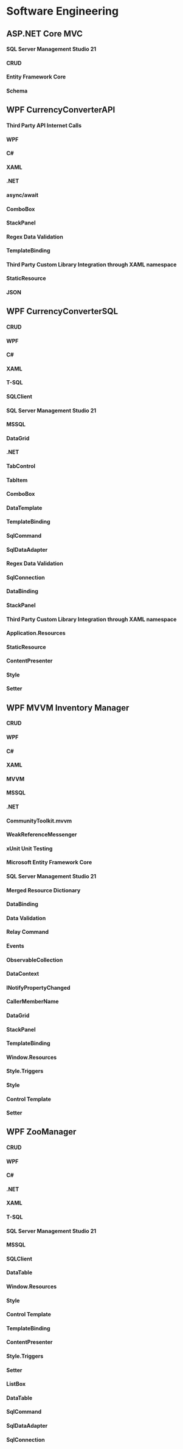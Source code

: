 # Software Engineering

## ASP.NET Core MVC

#### SQL Server Management Studio 21
#### CRUD
#### Entity Framework Core
#### Schema

## WPF CurrencyConverterAPI

#### Third Party API Internet Calls
#### WPF
#### C#
#### XAML
#### .NET
#### async/await
#### ComboBox
#### StackPanel
#### Regex Data Validation
#### TemplateBinding
#### Third Party Custom Library Integration through XAML namespace
#### StaticResource
#### JSON

## WPF CurrencyConverterSQL
#### CRUD
#### WPF
#### C#
#### XAML
#### T-SQL
#### SQLClient
#### SQL Server Management Studio 21
#### MSSQL
#### DataGrid
#### .NET
#### TabControl
#### TabItem
#### ComboBox
#### DataTemplate
#### TemplateBinding
#### SqlCommand
#### SqlDataAdapter
#### Regex Data Validation
#### SqlConnection
#### DataBinding
#### StackPanel
#### Third Party Custom Library Integration through XAML namespace
#### Application.Resources
#### StaticResource
#### ContentPresenter
#### Style
#### Setter

## WPF MVVM Inventory Manager
#### CRUD
#### WPF
#### C#
#### XAML
#### MVVM
#### MSSQL
#### .NET
#### CommunityToolkit.mvvm
#### WeakReferenceMessenger
#### xUnit Unit Testing
#### Microsoft Entity Framework Core
#### SQL Server Management Studio 21
#### Merged Resource Dictionary
#### DataBinding
#### Data Validation
#### Relay Command
#### Events
#### ObservableCollection
#### DataContext
#### INotifyPropertyChanged
#### CallerMemberName
#### DataGrid
#### StackPanel
#### TemplateBinding
#### Window.Resources
#### Style.Triggers
#### Style
#### Control Template
#### Setter

## WPF ZooManager
#### CRUD
#### WPF
#### C#
#### .NET
#### XAML
#### T-SQL
#### SQL Server Management Studio 21
#### MSSQL
#### SQLClient
#### DataTable
#### Window.Resources
#### Style
#### Control Template
#### TemplateBinding
#### ContentPresenter
#### Style.Triggers
#### Setter
#### ListBox
#### DataTable
#### SqlCommand
#### SqlDataAdapter
#### SqlConnection
